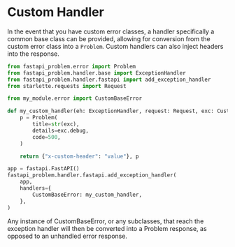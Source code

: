 # Custom Handler

In the event that you have custom error classes, a handler specifically a
common base class can be provided, allowing for conversion from the custom
error class into a `Problem`. Custom handlers can also inject headers into the
response.

```python
from fastapi_problem.error import Problem
from fastapi_problem.handler.base import ExceptionHandler
from fastapi_problem.handler.fastapi import add_exception_handler
from starlette.requests import Request

from my_module.error import CustomBaseError

def my_custom_handler(eh: ExceptionHandler, request: Request, exc: CustomBaseError) -> tuple[dict, Problem]:
    p = Problem(
        title=str(exc),
        details=exc.debug,
        code=500,
    )

    return {"x-custom-header": "value"}, p

app = fastapi.FastAPI()
fastapi_problem.handler.fastapi.add_exception_handler(
    app,
    handlers={
        CustomBaseError: my_custom_handler,
    },
)
```

Any instance of CustomBaseError, or any subclasses, that reach the exception
handler will then be converted into a Problem response, as opposed to an
unhandled error response.
